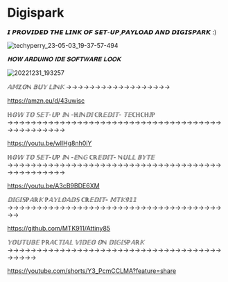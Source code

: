  # Digispark
𝙄 𝙋𝙍𝙊𝙑𝙄𝘿𝙀𝘿 𝙏𝙃𝙀 𝙇𝙄𝙉𝙆 𝙊𝙁 𝙎𝙀𝙏-𝙐𝙋,𝙋𝘼𝙔𝙇𝙊𝘼𝘿 𝘼𝙉𝘿 𝘿𝙄𝙂𝙄𝙎𝙋𝘼𝙍𝙆 :)

<SCREENSHOT OF DIGISPARK>

![techyperry_23-05-03_19-37-57-494](https://user-images.githubusercontent.com/109096437/235951688-f69420d4-f4f4-49e1-b776-2d479550edec.jpg)

*𝐇𝐎𝐖 𝐀𝐑𝐃𝐔𝐈𝐍𝐎 𝐈𝐃𝐄 𝐒𝐎𝐅𝐓𝐖𝐀𝐑𝐄 𝐋𝐎𝐎𝐊*

![20221231_193257](https://user-images.githubusercontent.com/109096437/235974754-a85ffe45-7060-4631-ba06-c4831d83df75.jpg)

  
  *𝔸𝕄ℤ𝕆ℕ 𝔹𝕌𝕐 𝕃𝕀ℕ𝕂*
  →→→→→→→→→→→→→→→→→→
    
 https://amzn.eu/d/43uwisc   
  

  
*ℍ𝕆𝕎 𝕋𝕆 𝕊𝔼𝕋-𝕌ℙ 𝕀ℕ -ℍ𝕀ℕ𝔻𝕀 ℂℝ𝔼𝔻𝕀𝕋- 𝕋𝔼ℂℍℂℍ𝕀ℙ*
→→→→→→→→→→→→→→→→→→→→→→→→→→→→→→→→→→→→→→→→→→→→→→→
  
 https://youtu.be/wlIHg8nh0iY
  
*ℍ𝕆𝕎 𝕋𝕆 𝕊𝔼𝕋-𝕌ℙ 𝕀ℕ -𝔼ℕ𝔾 ℂℝ𝔼𝔻𝕀𝕋- ℕ𝕌𝕃𝕃 𝔹𝕐𝕋𝔼*
→→→→→→→→→→→→→→→→→→→→→→→→→→→→→→→→→→→→→→→→→→→→→→→
  
https://youtu.be/A3cB9BDE6XM
  
*𝔻𝕀𝔾𝕀𝕊ℙ𝔸ℝ𝕂 ℙ𝔸𝕐𝕃𝕆𝔸𝔻𝕊 ℂℝ𝔼𝔻𝕀𝕋- 𝕄𝕋𝕂𝟡𝟙𝟙*
→→→→→→→→→→→→→→→→→→→→→→→→→→→→→→→→→→→→→→→
  
https://github.com/MTK911/Attiny85 
 
*𝕐𝕆𝕌𝕋𝕌𝔹𝔼 ℙℝ𝔸ℂ𝕋𝕀𝔸𝕃 𝕍𝕀𝔻𝔼𝕆 𝕆ℕ 𝔻𝕀𝔾𝕀𝕊ℙ𝔸ℝ𝕂*
→→→→→→→→→→→→→→→→→→→→→→→→→→→→→→→→→→→→→→→→→→

https://youtube.com/shorts/Y3_PcmCCLMA?feature=share

  
 
  
  
  
  
  
